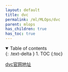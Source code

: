 ```yaml
---
layout: default
title: dvc
permalink: /ml/MLOps/dvc
parent: mlops
has_children: true
has_toc: true
---
```

<details open markdown="block">
  <summary>
    Table of contents
  </summary>
  {: .text-delta }
1. TOC
{:toc}
</details>


[dvc官网地址](https://dvc.org/)